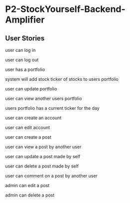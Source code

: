 # P2-StockYourself-Backend-Amplifier

## User Stories

user can log in

user can log out

user has a portfolio

system will add stock ticker of stocks to users portfolio

user can update portfolio

user can view another users portfolio

users portfolio has a current ticker for the day

user can create an account

user can edit account

user can create a post

user can view a post by another user

user can update a post made by self

user can delete a post made by self

user can comment on a post by another user

admin can edit a post

admin can delete a post
